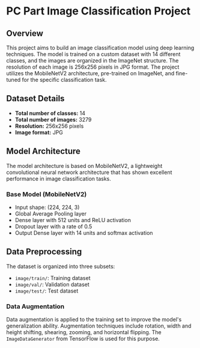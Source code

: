# PC Part Image Classification Project

## Overview

This project aims to build an image classification model using deep learning techniques. The model is trained on a custom dataset with 14 different classes, and the images are organized in the ImageNet structure. The resolution of each image is 256x256 pixels in JPG format. The project utilizes the MobileNetV2 architecture, pre-trained on ImageNet, and fine-tuned for the specific classification task.

## Dataset Details

- **Total number of classes:** 14
- **Total number of images:** 3279
- **Resolution:** 256x256 pixels
- **Image format:** JPG


## Model Architecture

The model architecture is based on MobileNetV2, a lightweight convolutional neural network architecture that has shown excellent performance in image classification tasks.

### Base Model (MobileNetV2)

- Input shape: (224, 224, 3)
- Global Average Pooling layer
- Dense layer with 512 units and ReLU activation
- Dropout layer with a rate of 0.5
- Output Dense layer with 14 units and softmax activation

## Data Preprocessing
The dataset is organized into three subsets:

- `image/train/`: Training dataset
- `image/val/`: Validation dataset
- `image/test/`: Test dataset

### Data Augmentation

Data augmentation is applied to the training set to improve the model's generalization ability. Augmentation techniques include rotation, width and height shifting, shearing, zooming, and horizontal flipping. The `ImageDataGenerator` from TensorFlow is used for this purpose.


